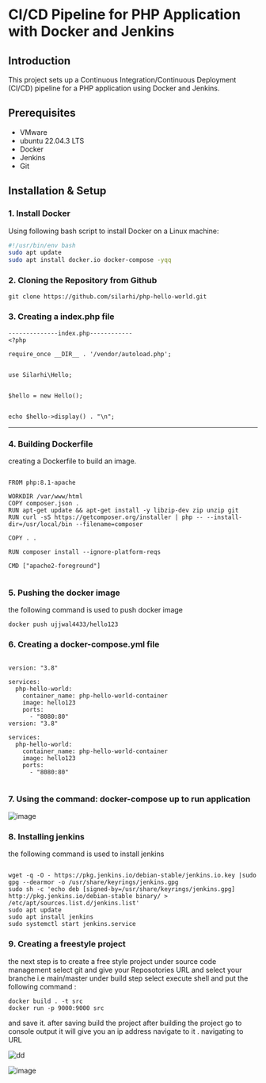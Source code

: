 # CI/CD Pipeline for PHP Application with Docker and Jenkins

## Introduction
This project sets up a Continuous Integration/Continuous Deployment (CI/CD) pipeline for a PHP application using Docker and Jenkins.

## Prerequisites
- VMware
- ubuntu 22.04.3 LTS
- Docker
- Jenkins
- Git

## Installation & Setup

### 1. Install Docker
Using following bash script to install Docker on a Linux machine:

```bash
#!/usr/bin/env bash
sudo apt update
sudo apt install docker.io docker-compose -yqq
```

### 2. Cloning the Repository from Github 
```
git clone https://github.com/silarhi/php-hello-world.git
```

### 3. Creating a index.php file 
```
--------------index.php------------
<?php

require_once __DIR__ . '/vendor/autoload.php';


use Silarhi\Hello;


$hello = new Hello();


echo $hello->display() . "\n";
```
--------------------------------------


### 4. Building Dockerfile 

creating a Dockerfile to build an image. 
```

FROM php:8.1-apache

WORKDIR /var/www/html
COPY composer.json .
RUN apt-get update && apt-get install -y libzip-dev zip unzip git
RUN curl -sS https://getcomposer.org/installer | php -- --install-dir=/usr/local/bin --filename=composer

COPY . .

RUN composer install --ignore-platform-reqs

CMD ["apache2-foreground"]  


```
### 5. Pushing the docker image 
the following command is used to push docker image 
```
docker push ujjwal4433/hello123
```
### 6. Creating a docker-compose.yml file
```

version: "3.8"  

services:
  php-hello-world:
    container_name: php-hello-world-container  
    image: hello123  
    ports:
      - "8080:80"  
version: "3.8"  

services:
  php-hello-world:
    container_name: php-hello-world-container  
    image: hello123  
    ports:
      - "8080:80"  
      

```
### 7. Using the command: docker-compose up to run application

![image](https://github.com/stha008/intuji-devops-internship-challenge/assets/124485115/eeab6160-da64-45d8-b364-de12fe8be6e8)




      
### 8. Installing jenkins 

the following command is used to install jenkins 
```

wget -q -O - https://pkg.jenkins.io/debian-stable/jenkins.io.key |sudo gpg --dearmor -o /usr/share/keyrings/jenkins.gpg
sudo sh -c 'echo deb [signed-by=/usr/share/keyrings/jenkins.gpg] http://pkg.jenkins.io/debian-stable binary/ > /etc/apt/sources.list.d/jenkins.list'
sudo apt update
sudo apt install jenkins
sudo systemctl start jenkins.service

```
### 9. Creating a freestyle project 

the next step is to create a free style project 
under source code management select git and give your Reposotories URL and select your branche i.e main/master
under build step select execute shell and put the following command :
```
docker build . -t src
docker run -p 9000:9000 src
```
and save it. 
after saving build the project 
after building the project go to console output it will give you an ip address navigate to it . 
navigating to URL 

![dd](https://github.com/stha008/intuji-devops-internship-challenge/assets/124485115/fc26a37b-8326-4057-8b34-ddfb940d0e83)



 ![image](https://github.com/stha008/intuji-devops-internship-challenge/assets/124485115/4145a909-0fef-4ace-bee7-d390e2b459ec)


